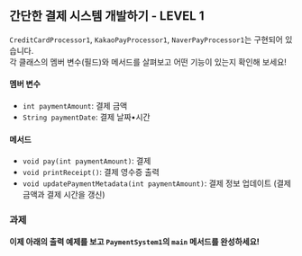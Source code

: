 ## 간단한 결제 시스템 개발하기 - LEVEL 1

`CreditCardProcessor1`, `KakaoPayProcessor1`, `NaverPayProcessor1`는 구현되어 있습니다.  
각 클래스의 멤버 변수(필드)와 메서드를 살펴보고 어떤 기능이 있는지 확인해 보세요!

#### 멤버 변수

- `int paymentAmount`: 결제 금액
- `String paymentDate`: 결제 날짜•시간

#### 메서드
- `void pay(int paymentAmount)`: 결제
- `void printReceipt()`: 결제 영수증 출력
- `void updatePaymentMetadata(int paymentAmount)`: 결제 정보 업데이트 (결제 금액과 결제 시간을 갱신)

### 과제
**이제 아래의 출력 예제를 보고 `PaymentSystem1`의 `main` 메서드를 완성하세요!**

